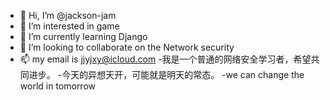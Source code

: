 - 👋 Hi, I’m @jackson-jam
- 👀 I’m interested in game
- 🌱 I’m currently learning Django
- 💞️ I’m looking to collaborate on the Network security 
- 📫 my email is jjyjxy@icloud.com
-我是一个普通的网络安全学习者，希望共同进步。
-今天的异想天开，可能就是明天的常态。
-we can change the world in tomorrow

